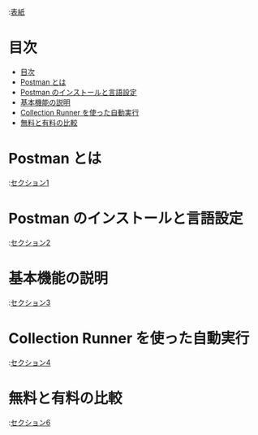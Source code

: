 :[表紙](cover.md)

# 目次

- [目次](#目次)
- [Postman とは](#postman-とは)
- [Postman のインストールと言語設定](#postman-のインストールと言語設定)
- [基本機能の説明](#基本機能の説明)
- [Collection Runner を使った自動実行](#collection-runner-を使った自動実行)
- [無料と有料の比較](#無料と有料の比較)

# Postman とは

:[セクション1](section1.md)

# Postman のインストールと言語設定

:[セクション2](section2.md)

# 基本機能の説明

:[セクション3](section3.md)

# Collection Runner を使った自動実行

:[セクション4](section4.md)

# 無料と有料の比較

:[セクション6](section5.md)
